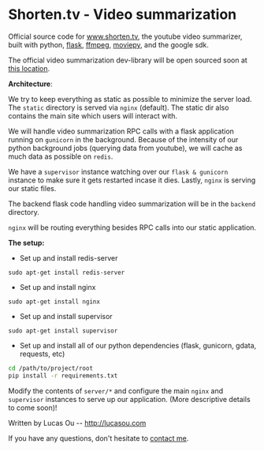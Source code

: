 Shorten.tv - Video summarization
================================

Official source code for www.shorten.tv, the youtube video summarizer, built with 
python, [flask](https://github.com/mitsuhiko/flask), [ffmpeg](http://www.ffmpeg.org/), 
[moviepy](https://github.com/Zulko/moviepy), and the google sdk.

The official video summarization dev-library will be open sourced soon at
[this location](https://github.com/codelucas/vsummarize).

**Architecture**:

We try to keep everything as static as possible to minimize the server load.
The `static` directory is served via `nginx` (default). The static dir  also contains 
the main site which users will interact with.

We will handle video summarization RPC calls with a flask application running 
on `gunicorn` in the background. Because of the intensity of our python background
jobs (querying data from youtube), we will cache as much data as possible on `redis`.

We have a `supervisor` instance watching over our `flask & gunicorn` instance to make sure
it gets restarted incase it dies. Lastly, `nginx` is serving our static files.

The backend flask code handling video summarization will be in the `backend` directory.

`nginx` will be routing everything besides RPC calls into our static application.

**The setup:**

- Set up and install redis-server

`sudo apt-get install redis-server`

- Set up and install nginx

`sudo apt-get install nginx`

- Set up and install supervisor

`sudo apt-get install supervisor`

- Set up and install all of our python dependencies (flask, gunicorn, gdata, requests, etc)

```bash
cd /path/to/project/root
pip install -r requirements.txt
```

Modify the contents of `server/*` and configure the main `nginx` and 
`supervisor` instances to serve up our application. (More descriptive
details to come soon)!

Written by Lucas Ou -- http://lucasou.com

If you have any questions, don't hesitate to [contact me](http://lucasou.com).
